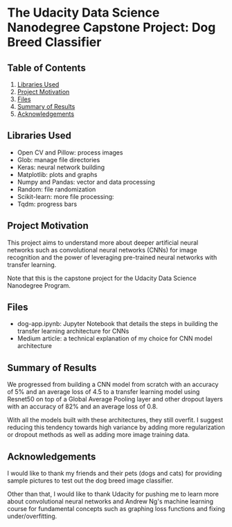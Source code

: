# The Udacity Data Science Nanodegree Capstone Project: Dog Breed Classifier

## Table of Contents

1. [Libraries Used](https://github.com/kendricng/udacity-ds-capstone#libraries-used)
2. [Project Motivation](https://github.com/kendricng/udacity-ds-capstone#project-motivation)
3. [Files](https://github.com/kendricng/udacity-ds-capstone#files)
4. [Summary of Results](https://github.com/kendricng/udacity-ds-capstone#summary-of-results)
5. [Acknowledgements](https://github.com/kendricng/udacity-ds-capstone#acknowledgements)

## Libraries Used

- Open CV and Pillow: process images
- Glob: manage file directories
- Keras: neural network building
- Matplotlib: plots and graphs
- Numpy and Pandas: vector and data processing
- Random: file randomization
- Scikit-learn: more file processing:
- Tqdm: progress bars

## Project Motivation

This project aims to understand more about deeper artificial neural networks such as convolutional neural networks (CNNs) for image recognition and the power of leveraging pre-trained neural networks with transfer learning.

Note that this is the capstone project for the Udacity Data Science Nanodegree Program.

## Files

- dog-app.ipynb: Jupyter Notebook that details the steps in building the transfer learning architecture for CNNs 
- Medium article: a technical explanation of my choice for CNN model architecture

## Summary of Results

We progressed from building a CNN model from scratch with an accuracy of 5% and an average loss of 4.5 to a transfer learning model using Resnet50 on top of a Global Average Pooling layer and other dropout layers with an accuracy of 82% and an average loss of 0.8.

With all the models built with these architectures, they still overfit. I suggest reducing this tendency towards high variance by adding more regularization or dropout methods as well as adding more image training data.

## Acknowledgements

I would like to thank my friends and their pets (dogs and cats) for providing sample pictures to test out the dog breed image classifier.

Other than that, I would like to thank Udacity for pushing me to learn more about convolutional neural networks and Andrew Ng's machine learning course for fundamental concepts such as graphing loss functions and fixing under/overfitting.
